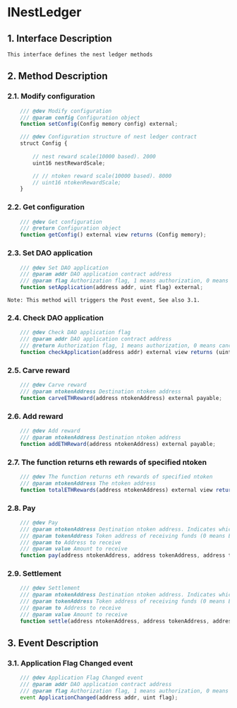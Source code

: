 # INestLedger

## 1. Interface Description
    This interface defines the nest ledger methods

## 2. Method Description

### 2.1. Modify configuration

```javascript
    /// @dev Modify configuration
    /// @param config Configuration object
    function setConfig(Config memory config) external;
```
```javascript
    /// @dev Configuration structure of nest ledger contract
    struct Config {
        
        // nest reward scale(10000 based). 2000
        uint16 nestRewardScale;

        // // ntoken reward scale(10000 based). 8000
        // uint16 ntokenRewardScale;
    }
```

### 2.2. Get configuration

```javascript
    /// @dev Get configuration
    /// @return Configuration object
    function getConfig() external view returns (Config memory);
```

### 2.3. Set DAO application

```javascript
    /// @dev Set DAO application
    /// @param addr DAO application contract address
    /// @param flag Authorization flag, 1 means authorization, 0 means cancel authorization
    function setApplication(address addr, uint flag) external;
```
    Note: This method will triggers the Post event, See also 3.1.

### 2.4. Check DAO application

```javascript
    /// @dev Check DAO application flag
    /// @param addr DAO application contract address
    /// @return Authorization flag, 1 means authorization, 0 means cancel authorization
    function checkApplication(address addr) external view returns (uint);
```

### 2.5. Carve reward

```javascript
    /// @dev Carve reward
    /// @param ntokenAddress Destination ntoken address
    function carveETHReward(address ntokenAddress) external payable;
```

### 2.6. Add reward

```javascript
    /// @dev Add reward
    /// @param ntokenAddress Destination ntoken address
    function addETHReward(address ntokenAddress) external payable;
```

### 2.7. The function returns eth rewards of specified ntoken

```javascript
    /// @dev The function returns eth rewards of specified ntoken
    /// @param ntokenAddress The ntoken address
    function totalETHRewards(address ntokenAddress) external view returns (uint);
```

### 2.8. Pay

```javascript
    /// @dev Pay
    /// @param ntokenAddress Destination ntoken address. Indicates which ntoken to pay with
    /// @param tokenAddress Token address of receiving funds (0 means ETH)
    /// @param to Address to receive
    /// @param value Amount to receive
    function pay(address ntokenAddress, address tokenAddress, address to, uint value) external;
```

### 2.9. Settlement

```javascript
    /// @dev Settlement
    /// @param ntokenAddress Destination ntoken address. Indicates which ntoken to settle with
    /// @param tokenAddress Token address of receiving funds (0 means ETH)
    /// @param to Address to receive
    /// @param value Amount to receive
    function settle(address ntokenAddress, address tokenAddress, address to, uint value) external payable;
```

## 3. Event Description

### 3.1. Application Flag Changed event

```javascript 
    /// @dev Application Flag Changed event
    /// @param addr DAO application contract address
    /// @param flag Authorization flag, 1 means authorization, 0 means cancel authorization
    event ApplicationChanged(address addr, uint flag);
```